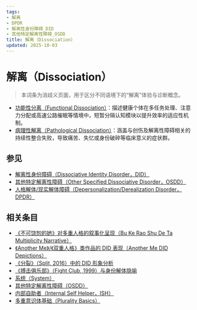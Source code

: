```yaml
---
tags:
- 解离
- DPDR
- 解离性身份障碍_DID
- 其他特定解离性障碍_OSDD
title: 解离（Dissociation）
updated: 2025-10-03
---
```


# 解离（Dissociation）

> 本词条为消歧义页面，用于区分不同语境下的“解离”体验与诊断概念。

- [功能性分离（Functional Dissociation）](entries/Functional-Dissociation.md)：描述健康个体在多任务处理、注意力分配或高速公路催眠等情境中，短暂分隔认知模块以提升效率的适应性机制。
- [病理性解离（Pathological Dissociation）](entries/Pathological-Dissociation.md)：涵盖与创伤及解离性障碍相关的持续性整合失败，导致痛苦、失忆或身份破碎等临床意义的症状群。

## 参见

- [解离性身份障碍（Dissociative Identity Disorder，DID）](entries/DID.md)
- [其他特定解离性障碍（Other Specified Dissociative Disorder，OSDD）](entries/OSDD.md)
- [人格解体/现实解体障碍（Depersonalization/Derealization Disorder，DPDR）](entries/Depersonalization-Derealization-Disorder-DPDR.md)

## 相关条目

- [《不可饶恕的她》对多重人格的叙事化呈现（Bu Ke Rao Shu De Ta Multiplicity Narrative）](/entries/Bu-Ke-Raoshu-De-Ta-Multiplicity-Narrative.md)
- [《Another Me》/《双重人格》类作品的 DID 表现（Another Me DID Depictions）](/entries/Another-Me-DID-Depictions.md)
- [《分裂》（Split, 2016）中的 DID 形象分析](/entries/Split-2016-DID-Representation.md)
- [《搏击俱乐部》（Fight Club, 1999）与身份解体隐喻](/entries/Fight-Club-1999-Identity-Metaphor.md)
- [系统（System）](/entries/System.md)
- [其他特定解离性障碍（OSDD）](/entries/OSDD.md)
- [内部自助者（Internal Self Helper，ISH）](/entries/Internal-Self-Helper-ISH.md)
- [多重意识体基础（Plurality Basics）](/entries/Plurality-Basics.md)
